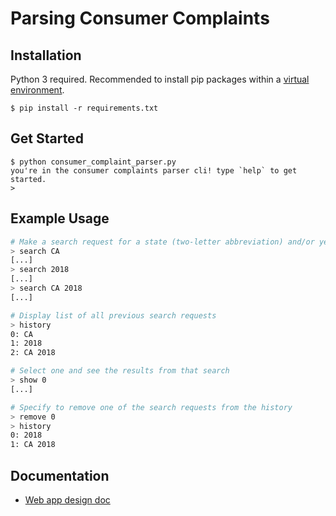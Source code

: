 # Parsing Consumer Complaints

## Installation
Python 3 required. Recommended to install pip packages within a [virtual environment](https://packaging.python.org/guides/installing-using-pip-and-virtualenv/#creating-a-virtualenv).
```
$ pip install -r requirements.txt
```

## Get Started
```
$ python consumer_complaint_parser.py
you're in the consumer complaints parser cli! type `help` to get started.
>
```

## Example Usage
```bash
# Make a search request for a state (two-letter abbreviation) and/or year
> search CA
[...]
> search 2018
[...]
> search CA 2018
[...]

# Display list of all previous search requests
> history
0: CA
1: 2018
2: CA 2018

# Select one and see the results from that search
> show 0
[...]

# Specify to remove one of the search requests from the history
> remove 0
> history
0: 2018
1: CA 2018
```

## Documentation
- [Web app design doc](docs/Design.md)
